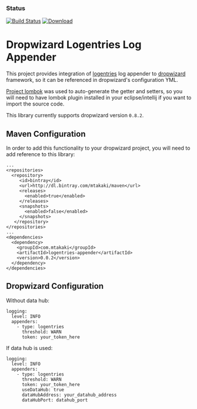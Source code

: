 ### Status
[![Build Status](https://travis-ci.org/mtakaki/dropwizard-logentries-appender.svg?branch=master)](https://travis-ci.org/mtakaki/dropwizard-logentries-appender)
[ ![Download](https://api.bintray.com/packages/mtakaki/maven/logentries-appender/images/download.svg) ](https://bintray.com/mtakaki/maven/logentries-appender/_latestVersion)

# Dropwizard Logentries Log Appender
This project provides integration of [logentries](https://logentries.com) log appender to [dropwizard](http://www.dropwizard.io/) framework, so it can be referenced in dropwizard's configuration YML.

[Project lombok](https://projectlombok.org/) was used to auto-generate the getter and setters, so you will need to have lombok plugin installed in your eclipse/intellij if you want to import the source code.

This library currently supports dropwizard version `0.8.2`.

## Maven Configuration
In order to add this functionality to your dropwizard project, you will need to add reference to this library:

```
...
<repositories>
  <repository>
     <id>bintray</id>
     <url>http://dl.bintray.com/mtakaki/maven</url>
     <releases>
       <enabled>true</enabled>
     </releases>
     <snapshots>
       <enabled>false</enabled>
     </snapshots>
   </repository>
</repositories>
...
<dependencies>
  <dependency>
    <groupId>com.mtakaki</groupId>
    <artifactId>logentries-appender</artifactId>
    <version>0.0.2</version>
  </dependency>
</dependencies>
```

## Dropwizard Configuration
Without data hub:

```
logging:
  level: INFO
  appenders:
    - type: logentries
      threshold: WARN
      token: your_token_here
```

If data hub is used:

```
logging:
  level: INFO
  appenders:
    - type: logentries
      threshold: WARN
      token: your_token_here
      useDataHub: true
      dataHubAddress: your_datahub_address
      dataHubPort: datahub_port
```
